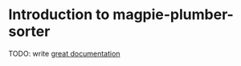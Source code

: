 # Introduction to magpie-plumber-sorter

TODO: write [great documentation](http://jacobian.org/writing/what-to-write/)
